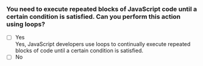 ### You need to execute repeated blocks of JavaScript code until a certain condition is satisfied. Can you perform this action using loops?

- [ ] Yes <br>
      Yes, JavaScript developers use loops to continually execute repeated blocks of code until a certain condition is satisfied.
- [ ] No
